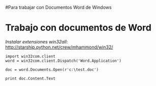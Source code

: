 #Para trabajar con Documentos Word de Windows

# Trabajo con documentos de Word #

_Instalar extensiones win32all_: http://starship.python.net/crew/mhammond/win32/

```
import win32com.client
word = win32com.client.Dispatch('Word.Application')

doc = word.Documents.Open(r'c:\test.doc')

print doc.Content.Text
```